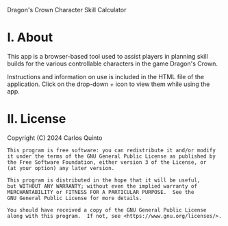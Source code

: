 Dragon's Crown Character Skill Calculator

# I. About
This app is a browser-based tool used to assist players in planning skill builds for the
various controllable characters in the game Dragon's Crown.

Instructions and information on use is included in the HTML file of the application.
Click on the drop-down *+* icon to view them while using the app.


# II. License
 Copyright (C) 2024  Carlos Quinto

    This program is free software: you can redistribute it and/or modify
    it under the terms of the GNU General Public License as published by
    the Free Software Foundation, either version 3 of the License, or
    (at your option) any later version.

    This program is distributed in the hope that it will be useful,
    but WITHOUT ANY WARRANTY; without even the implied warranty of
    MERCHANTABILITY or FITNESS FOR A PARTICULAR PURPOSE.  See the
    GNU General Public License for more details.

    You should have received a copy of the GNU General Public License
    along with this program.  If not, see <https://www.gnu.org/licenses/>.
